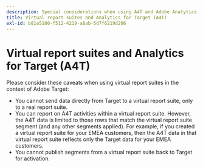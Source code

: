 ```yaml
---
description: Special considerations when using A4T and Adobe Analytics virtual report suites
title: Virtual report suites and Analytics for Target (A4T)
exl-id: b81e5100-f512-4219-a8ab-5d7f6219d206
---
```

# Virtual report suites and Analytics for Target (A4T)

Please consider these caveats when using virtual report suites in the context of Adobe Target:

* You cannot send data directly from Target to a virtual report suite, only to a real report suite.
* You can report on A4T activities within a virtual report suite. However, the A4T data is limited to those rows that match the virtual report suite segment (and any other segments applied). For example, if you created a virtual report suite for your EMEA customers, then the A4T data in that virtual report suite reflects only the Target data for your EMEA customers. 
* You cannot publish segments from a virtual report suite back to Target for activation.
